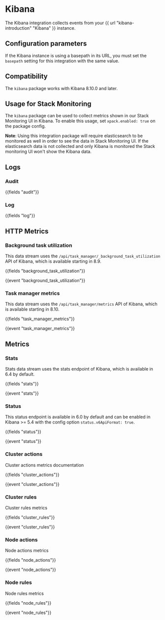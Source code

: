 # Kibana

The Kibana integration collects events from your {{ url "kibana-introduction" "Kibana" }} instance.

## Configuration parameters

If the Kibana instance is using a basepath in its URL, you must set the `basepath` setting for this integration with the same value.

## Compatibility

The `kibana` package works with Kibana 8.10.0 and later.

## Usage for Stack Monitoring

The `kibana` package can be used to collect metrics shown in our Stack Monitoring
UI in Kibana. To enable this usage, set `xpack.enabled: true` on the package config.

**Note**: Using this integration package will require elasticsearch to be monitored as well in order to see the data in Stack Monitoring UI. If the elasticsearch data is not collected and only Kibana is monitored the Stack monitoring UI won't show the Kibana data.

## Logs

### Audit

{{fields "audit"}}

### Log

{{fields "log"}}

## HTTP Metrics

### Background task utilization

This data stream uses the `/api/task_manager/_background_task_utilization` API of Kibana, which is available starting in 8.9.

{{fields "background_task_utilization"}}

{{event "background_task_utilization"}}

### Task manager metrics

This data stream uses the `/api/task_manager/metrics` API of Kibana, which is available starting in 8.10.

{{fields "task_manager_metrics"}}

{{event "task_manager_metrics"}}

## Metrics

### Stats

Stats data stream uses the stats endpoint of Kibana, which is available in 6.4 by default.

{{fields "stats"}}

{{event "stats"}}

### Status

This status endpoint is available in 6.0 by default and can be enabled in Kibana >= 5.4 with the config option `status.v6ApiFormat: true`.

{{fields "status"}}

{{event "status"}}

### Cluster actions

Cluster actions metrics documentation

{{fields "cluster_actions"}}

{{event "cluster_actions"}}

### Cluster rules

Cluster rules metrics

{{fields "cluster_rules"}}

{{event "cluster_rules"}}

### Node actions

Node actions metrics

{{fields "node_actions"}}

{{event "node_actions"}}

### Node rules

Node rules metrics

{{fields "node_rules"}}

{{event "node_rules"}}
